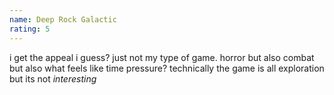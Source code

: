 ```yaml
---
name: Deep Rock Galactic
rating: 5
---
```


i get the appeal i guess? just not my type of game. horror but also combat but also what feels like time pressure? technically the game is all exploration but its not _interesting_
